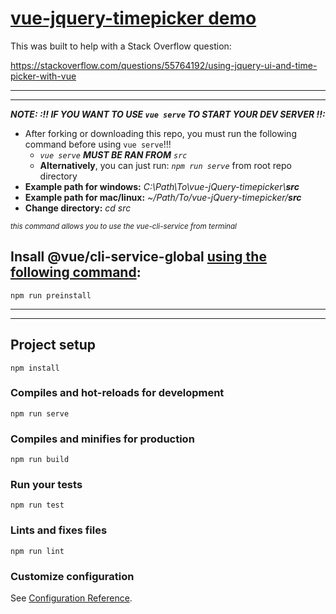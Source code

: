 # [vue-jquery-timepicker demo](https://vue-jquery-timepicker.ostrike.com/)

This was built to help with a Stack Overflow question: 

https://stackoverflow.com/questions/55764192/using-jquery-ui-and-time-picker-with-vue

<hr/>
<hr/>
  
***NOTE: :!! IF YOU WANT TO USE `vue serve` TO START YOUR DEV SERVER !!:*** 

- After forking or downloading this repo, you must run the following command before using `vue serve`!!!
  - *`vue serve` **MUST BE RAN FROM** `src`*
  - **Alternatively**, you can just run: *`npm run serve`* from root repo directory
- **Example path for windows:** *C:\Path\To\vue-jQuery-timepicker\\**src***
- **Example path for mac/linux:** *~/Path/To/vue-jQuery-timepicker/**src***
- **Change directory:** *cd src*

<sup>*this command allows you to use the vue-cli-service from terminal*</sup>
## Insall @vue/cli-service-global [using the following command](https://github.com/oze4/vue-jQuery-timepicker/blob/aac55f19028d3f8eceaed1db6ce7fd45e6ee20f2/package.json#L9):
```
npm run preinstall
```

<hr/>
<hr/>

## Project setup
```
npm install
```

### Compiles and hot-reloads for development
```
npm run serve
```

### Compiles and minifies for production
```
npm run build
```

### Run your tests
```
npm run test
```

### Lints and fixes files
```
npm run lint
```

### Customize configuration
See [Configuration Reference](https://cli.vuejs.org/config/).
